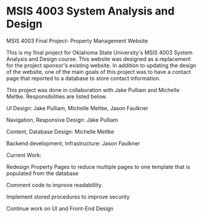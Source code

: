 # MSIS 4003 System Analysis and Design

MSIS 4003 Final Project- Property Management Website

This is my final project for Oklahoma State University's MSIS 4003 System Analysis and Design course. This website was designed as a replacement for the project sponsor's existing website. In addition to updating the design of the website, one of the main goals of this project was to have a contact page that reported to a database to store contact information. 


This project was done in collaboration with Jake Pulliam and Michelle Meltke. Responsibilities are listed below.

UI Design: Jake Pulliam, Michelle Meltke, Jason Faulkner

Navigation, Responsive Design: Jake Pulliam

Content, Database Design: Michelle Meltke

Backend development, Infrastructure: Jason Faulkner

Current Work:

Redesign Property Pages to reduce multiple pages to one template that is populated from the database

Comment code to improve readabillity.

Implement stored procedures to improve security

Continue work on UI and Front-End Design
